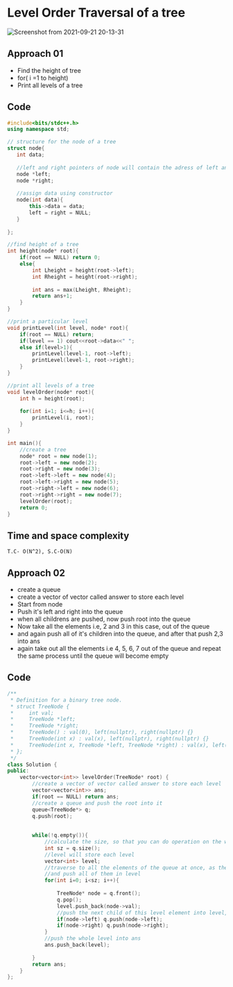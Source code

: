 # Level Order Traversal of a tree

![Screenshot from 2021-09-21 20-13-31](https://user-images.githubusercontent.com/42698268/134199852-8bcb16aa-4396-4eea-b975-f2ab6f33f2f5.png)



## Approach 01
* Find the height of tree
* for( i =1 to height)
* Print all levels of a tree


## Code
```cpp
#include<bits/stdc++.h>
using namespace std;

// structure for the node of a tree
struct node{
   int data;
   
   //left and right pointers of node will contain the adress of left and right child nodes
   node *left;
   node *right;
   
   //assign data using constructor
   node(int data){
       this->data = data;
       left = right = NULL;
   }
   
};

//find height of a tree
int height(node* root){
    if(root == NULL) return 0;
    else{
        int Lheight = height(root->left);
        int Rheight = height(root->right);
        
        int ans = max(Lheight, Rheight);
        return ans+1;
    }
}

//print a particular level
void printLevel(int level, node* root){
    if(root == NULL) return;
    if(level == 1) cout<<root->data<<" ";
    else if(level>1){
        printLevel(level-1, root->left);
        printLevel(level-1, root->right);
    }
}

//print all levels of a tree
void levelOrder(node* root){
    int h = height(root);
    
    for(int i=1; i<=h; i++){
        printLevel(i, root);
    }
}

int main(){
    //create a tree
    node* root = new node(1);
    root->left = new node(2);
    root->right = new node(3);
    root->left->left = new node(4);
    root->left->right = new node(5);
    root->right->left = new node(6);
    root->right->right = new node(7);
    levelOrder(root);
    return 0;
}
```
## Time and space complexity
```T.C- O(N^2), S.C-O(N) ```


## Approach 02
* create a queue
* create a vector of vector called answer to store each level
* Start from node
* Push it's left and right into the queue
* when all childrens are pushed, now push root into the queue
* Now take all the elements i.e, 2 and 3 in this case, out of the queue
* and again push all of it's children into the queue, and after that push 2,3 into ans
* again take out all the elements i.e 4, 5, 6, 7 out of the queue and repeat the same process until the queue will become empty

## Code

```cpp
/**
 * Definition for a binary tree node.
 * struct TreeNode {
 *     int val;
 *     TreeNode *left;
 *     TreeNode *right;
 *     TreeNode() : val(0), left(nullptr), right(nullptr) {}
 *     TreeNode(int x) : val(x), left(nullptr), right(nullptr) {}
 *     TreeNode(int x, TreeNode *left, TreeNode *right) : val(x), left(left), right(right) {}
 * };
 */
class Solution {
public:
    vector<vector<int>> levelOrder(TreeNode* root) {
        //create a vector of vector called answer to store each level
        vector<vector<int>> ans;
        if(root == NULL) return ans;
        //create a queue and push the root into it
        queue<TreeNode*> q;
        q.push(root);
        
        
        while(!q.empty()){
            //calculate the size, so that you can do operation on the whole level
            int sz = q.size();
            //level will store each level
            vector<int> level;
            //traverse to all the elements of the queue at once, as they all are in same level
            //and push all of them in level
            for(int i=0; i<sz; i++){
                
                TreeNode* node = q.front();
                q.pop();
                level.push_back(node->val);
                //push the next child of this level element into level, as it will store the next level now
                if(node->left) q.push(node->left);
                if(node->right) q.push(node->right);
            }
            //push the whole level into ans
            ans.push_back(level);
            
        }
        return ans;
    }
};
```
